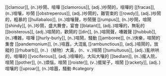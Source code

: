 [[clamour]], (n．)吵鬧、喧嘩 
[[clamorous]], (adj．)吵鬧的，喧嘩的 
[[fracas]], (n．)喧嚷，吵鬧 
[[obstreperous]], (adj．)吵鬧的，難管束的 
[[rowdy]], (adj．)吵鬧的，粗暴的 
[[hullabaloo]], (n．)喧嚷聲，吵鬧聲 
[[rumpus]], (n．)吵鬧，喧鬧 
[[shindy]], (n．)吵鬧，盛大舞會，宴會 
[[blatant]], (adj．)喧嘩的，無恥的 
[[boisterous]], (adj．)喧鬧的，歡鬧的 
[[din]], (n．)喧鬧聲，嘈雜聲 
[[hubbub]], (n．)嘈雜，喧嘩 
[[hurly-burly]], (n．)喧鬧，騷動 
[[jamboree]], (n．)快樂，喧鬧的集會 
[[pandemonium]], (n．)喧囂，大混亂 
[[rambunctious]], (adj．)喧鬧的，放縱的 
[[rhubarb]], (n．)（植物）大黃，(n．v．)喧鬧 
[[tumultuous]], (adj．)亂哄哄的，喧嘩的 
[[vociferous]], (adj．)喧嘩的，大叫大嚷的 
[[bedlam]], (n．)瘋人院，喧鬧 
[[pother]], (n．)煩惱，喧鬧 
[[roister]], (v．)擺架子，喧鬧 
[[rackety]], (adj．)喧嚷的 
[[uproar]], (n．)喧囂，騷動 
#category

